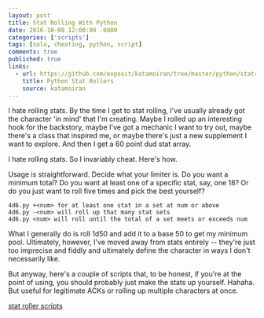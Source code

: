 ```yaml
---
layout: post
title: Stat Rolling With Python
date: 2016-10-08 12:00:00 -0800
categories: ['scripts']
tags: [solo, cheating, python, script]
comments: true
published: true
links:
  - url: https://github.com/exposit/katamoiran/tree/master/python/statrollers
    title: Python Stat Rollers
    source: katamoiran
---
```


I hate rolling stats. By the time I get to stat rolling, I've usually already got the character 'in mind' that I'm creating. Maybe I rolled up an interesting hook for the backstory, maybe I've got a mechanic I want to try out, maybe there's a class that inspired me, or maybe there's just a new supplement I want to explore. And then I get a 60 point dud stat array.

I hate rolling stats. So I invariably cheat. Here's how.

<!--more-->

Usage is straightforward. Decide what your limiter is. Do you want a minimum total? Do you want at least one of a specific stat, say, one 18? Or do you just want to roll five times and pick the best yourself?

~~~
4d6.py +<num> for at least one stat in a set at num or above
4d6.py -<num> will roll up that many stat sets
4d6.py <num> will roll until the total of a set meets or exceeds num
~~~

What I generally do is roll 1d50 and add it to a base 50 to get my minimum pool. Ultimately, however, I've moved away from stats entirely -- they're just too imprecise and fiddly and ultimately define the character in ways I don't necessarily like.

But anyway, here's a couple of scripts that, to be honest, if you're at the point of using, you should probably just make the stats up yourself. Hahaha. But useful for legitimate ACKs or rolling up multiple characters at once.

<div id="button"><a href="https://github.com/exposit/katamoiran/tree/master/python/statrollers" class="btn btn-info">stat roller scripts</a></div>
